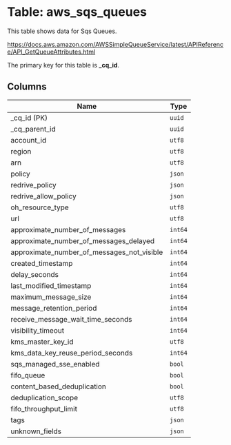 # Table: aws_sqs_queues

This table shows data for Sqs Queues.

https://docs.aws.amazon.com/AWSSimpleQueueService/latest/APIReference/API_GetQueueAttributes.html

The primary key for this table is **_cq_id**.

## Columns

| Name          | Type          |
| ------------- | ------------- |
|_cq_id (PK)|`uuid`|
|_cq_parent_id|`uuid`|
|account_id|`utf8`|
|region|`utf8`|
|arn|`utf8`|
|policy|`json`|
|redrive_policy|`json`|
|redrive_allow_policy|`json`|
|oh_resource_type|`utf8`|
|url|`utf8`|
|approximate_number_of_messages|`int64`|
|approximate_number_of_messages_delayed|`int64`|
|approximate_number_of_messages_not_visible|`int64`|
|created_timestamp|`int64`|
|delay_seconds|`int64`|
|last_modified_timestamp|`int64`|
|maximum_message_size|`int64`|
|message_retention_period|`int64`|
|receive_message_wait_time_seconds|`int64`|
|visibility_timeout|`int64`|
|kms_master_key_id|`utf8`|
|kms_data_key_reuse_period_seconds|`int64`|
|sqs_managed_sse_enabled|`bool`|
|fifo_queue|`bool`|
|content_based_deduplication|`bool`|
|deduplication_scope|`utf8`|
|fifo_throughput_limit|`utf8`|
|tags|`json`|
|unknown_fields|`json`|